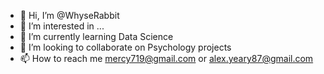 - 👋 Hi, I’m @WhyseRabbit
- 👀 I’m interested in ...
- 🌱 I’m currently learning Data Science
- 💞️ I’m looking to collaborate on Psychology projects
- 📫 How to reach me mercy719@gmail.com or alex.yeary87@gmail.com

<!---
WhyseRabbit/WhyseRabbit is a ✨ special ✨ repository because its `README.md` (this file) appears on your GitHub profile.
You can click the Preview link to take a look at your changes.
--->
